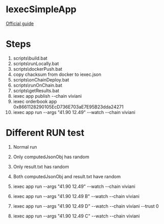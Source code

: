 # IexecSimpleApp

[Official guide](https://docs.iex.ec/for-developers/your-first-app)

# Steps

1.  scripts\build.bat
2.  scripts\runLocally.bat
3.  scripts\dockerPush.bat <docker-usernamed>
4.  copy chacksum from docker to iexec.json
5.  scripts\onChainDeploy.bat
6.  scripts\runOnChain.bat
7.  scripts\getResults.bat <task-id>
8.  iexec app publish --chain viviani
9.  iexec orderbook app 0x8661128290105EcD736E703aE7E95B23dda24271
10. iexec app run --args "41.90 12.49" --watch --chain viviani


# Different RUN test

1.  Normal run
2.  Only computedJsonObj has random
3.  Only result.txt has random
4.  Both computedJsonObj and result.txt have random

1.  iexec app run --args "41.90 12.49" --watch --chain viviani
2.  iexec app run --args "41.90 12.49 B" --watch --chain viviani
3.  iexec app run --args "41.90 12.49 D" --watch --chain viviani --trust 0
4.  iexec app run --args "41.90 12.49 C" --watch --chain viviani